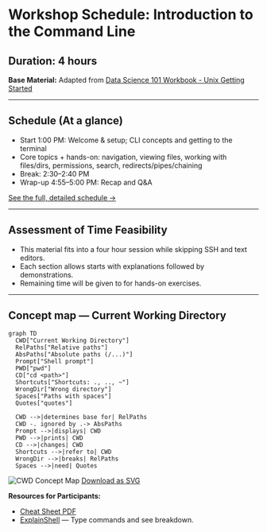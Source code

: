 # Workshop Schedule: Introduction to the Command Line

## Duration: 4 hours

**Base Material:** Adapted from [Data Science 101 Workbook - Unix Getting Started](https://datascience.101workbook.org/03-command-line/02e-tutorial-unix-getting-started/#gsc.tab=0)

---

## Schedule (At a glance)

- Start 1:00 PM: Welcome & setup; CLI concepts and getting to the terminal
- Core topics + hands-on: navigation, viewing files, working with files/dirs, permissions, search, redirects/pipes/chaining
- Break: 2:30–2:40 PM
- Wrap-up 4:55–5:00 PM: Recap and Q&A

[See the full, detailed schedule →](docs/schedule.md)

---

## **Assessment of Time Feasibility**

* This material fits into a four hour session while skipping SSH and text editors.
* Each section allows starts with explanations followed by demonstrations.
* Remaining time will be given to for hands-on exercises.

---

## **Concept map — Current Working Directory**

```mermaid
graph TD
  CWD["Current Working Directory"]
  RelPaths["Relative paths"]
  AbsPaths["Absolute paths (/...)"]
  Prompt["Shell prompt"]
  PWD["pwd"]
  CD["cd <path>"]
  Shortcuts["Shortcuts: ., .., ~"]
  WrongDir["Wrong directory"]
  Spaces["Paths with spaces"]
  Quotes["quotes"]

  CWD -->|determines base for| RelPaths
  CWD -. ignored by .-> AbsPaths
  Prompt -->|displays| CWD
  PWD -->|prints| CWD
  CD -->|changes| CWD
  Shortcuts -->|refer to| CWD
  WrongDir -->|breaks| RelPaths
  Spaces -->|need| Quotes
```

![CWD Concept Map](../assets/cwd-concept-map.svg)
[Download as SVG](../assets/cwd-concept-map.svg)

**Resources for Participants:**

* [Cheat Sheet PDF](https://cheatography.com/davechild/cheat-sheets/linux-command-line/pdf/)
* [ExplainShell](https://explainshell.com/) — Type commands and see breakdown.